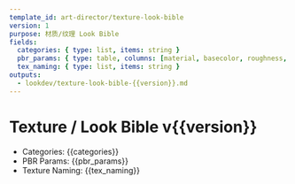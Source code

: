 ```yaml
---
template_id: art-director/texture-look-bible
version: 1
purpose: 材质/纹理 Look Bible
fields:
  categories: { type: list, items: string }
  pbr_params: { type: table, columns: [material, basecolor, roughness, metalness, specular, notes] }
  tex_naming: { type: list, items: string }
outputs:
  - lookdev/texture-look-bible-{{version}}.md
---
```


# Texture / Look Bible v{{version}}

- Categories: {{categories}}
- PBR Params:
  {{pbr_params}}
- Texture Naming:
  {{tex_naming}}
